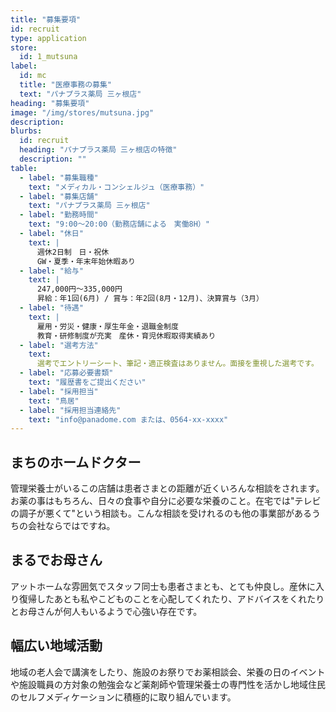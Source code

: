```yaml
---
title: "募集要項"
id: recruit
type: application
store:
  id: 1_mutsuna
label:
  id: mc
  title: "医療事務の募集"
  text: "パナプラス薬局 三ヶ根店"
heading: "募集要項"
image: "/img/stores/mutsuna.jpg"
description:
blurbs:
  id: recruit
  heading: "パナプラス薬局 三ヶ根店の特徴"
  description: ""
table:
  - label: "募集職種"
    text: "メディカル・コンシェルジュ（医療事務）"
  - label: "募集店舗"
    text: "パナプラス薬局 三ヶ根店"
  - label: "勤務時間"
    text: "9:00～20:00（勤務店舗による　実働8H）"
  - label: "休日"
    text: |
      週休2日制　日・祝休  
      GW・夏季・年末年始休暇あり
  - label: "給与"
    text: |
      247,000円〜335,000円  
      昇給：年1回(6月) / 賞与：年2回(8月・12月)、決算賞与（3月）
  - label: "待遇"
    text: |
      雇用・労災・健康・厚生年金・退職金制度  
      教育・研修制度が充実　産休・育児休暇取得実績あり
  - label: "選考方法"
    text:
      選考でエントリーシート、筆記・適正検査はありません。面接を重視した選考です。
  - label: "応募必要書類"
    text: "履歴書をご提出ください"
  - label: "採用担当"
    text: "鳥居"
  - label: "採用担当連絡先"
    text: "info@panadome.com または、0564-xx-xxxx"
---
```


## まちのホームドクター

管理栄養士がいるこの店舗は患者さまとの距離が近くいろんな相談をされます。お薬の事はもちろん、日々の食事や自分に必要な栄養のこと。在宅では"テレビの調子が悪くて"という相談も。こんな相談を受けれるのも他の事業部があるうちの会社ならではですね。



## まるでお母さん

アットホームな雰囲気でスタッフ同士も患者さまとも、とても仲良し。産休に入り復帰したあとも私やこどものことを心配してくれたり、アドバイスをくれたりとお母さんが何人もいるようで心強い存在です。


## 幅広い地域活動

地域の老人会で講演をしたり、施設のお祭りでお薬相談会、栄養の日のイベントや施設職員の方対象の勉強会など薬剤師や管理栄養士の専門性を活かし地域住民のセルフメディケーションに積極的に取り組んでいます。
